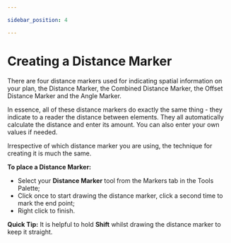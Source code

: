 ```yaml
---

sidebar_position: 4

---
```

# Creating a Distance Marker

There are four distance markers used for indicating spatial information on your plan, the Distance Marker, the Combined Distance Marker, the Offset Distance Marker and the Angle Marker.

In essence, all of these distance markers do exactly the same thing - they indicate to a reader the distance between elements. They all automatically calculate the distance and enter its amount. You can also enter your own values if needed.

Irrespective of which distance marker you are using, the technique for creating it is much the same.

**To place a Distance Marker:**

- Select your **Distance Marker** tool from the Markers tab in the Tools Palette;
- Click once to start drawing the distance marker, click a second time to mark the end point;
- Right click to finish.

**Quick Tip:** It is helpful to hold **Shift** whilst drawing the distance marker to keep it straight.

